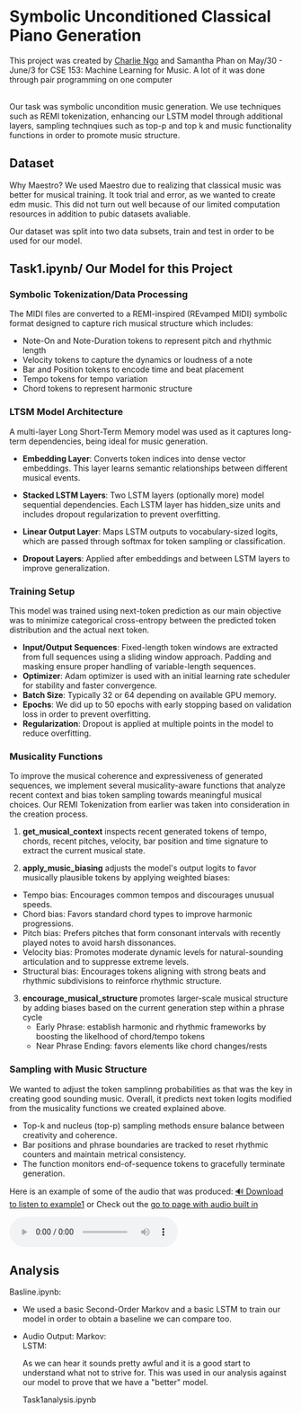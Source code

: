 # Symbolic Unconditioned Classical Piano Generation
This project was created by [Charlie Ngo](https://github.com/c4ngo) and Samantha Phan on May/30 - June/3 for CSE 153: Machine Learning for Music. A lot of it was done through pair programming on one computer <br> <br>

Our task was symbolic uncondition music generation. We use techniques such as REMI tokenization, enhancing our LSTM model through additional layers, sampling technqiues such as top-p and top k and music functionality functions in order to promote music structure. <br>

## Dataset<br>
Why Maestro? We used Maestro due to realizing that classical music was better for musical training. It took trial and error, as we wanted to create edm music. This did not turn out well because of our limited computation resources in addition to pubic datasets avaliable.<br>

Our dataset was split into two data subsets, train and test in order to be used for our model.<br>

## Task1.ipynb/ Our Model for this Project <br>

### Symbolic Tokenization/Data Processing

The MIDI files are converted to a REMI-inspired (REvamped MIDI) symbolic format designed to capture rich musical structure which includes:

* Note-On and Note-Duration tokens to represent pitch and rhythmic length
* Velocity tokens to capture the dynamics or loudness of a note
* Bar and Position tokens to encode time and beat placement
* Tempo tokens for tempo variation
* Chord tokens to represent harmonic structure


### LTSM Model Architecture <br>

A multi-layer Long Short-Term Memory model was used as it captures long-term dependencies, being ideal for music generation.

- **Embedding Layer**: Converts token indices into dense vector embeddings. This layer learns semantic relationships between different musical events.

- **Stacked LSTM Layers**: Two LSTM layers (optionally more) model sequential dependencies. Each LSTM layer has hidden_size units and includes dropout regularization to prevent overfitting.

- **Linear Output Layer**: Maps LSTM outputs to vocabulary-sized logits, which are passed through softmax for token sampling or classification.

- **Dropout Layers**: Applied after embeddings and between LSTM layers to improve generalization.

### Training Setup<br>
 This model was trained using next-token prediction as our main objective was to minimize categorical cross-entropy between the predicted token distribution and the actual next token.

+ **Input/Output Sequences**: Fixed-length token windows are extracted from full sequences using a sliding window approach. Padding and masking ensure proper handling of variable-length sequences.
+ **Optimizer**: Adam optimizer is used with an initial learning rate scheduler for stability and faster convergence.
+ **Batch Size**: Typically 32 or 64 depending on available GPU memory.
+ **Epochs**: We did up to 50 epochs with early stopping based on validation loss in order to prevent overfitting.
+ **Regularization**: Dropout is applied at multiple points in the model to reduce overfitting.

### Musicality Functions <br>
To improve the musical coherence and expressiveness of generated sequences, we implement several musicality-aware functions that analyze recent context and bias token sampling towards meaningful musical choices.
Our REMI Tokenization from earlier was taken into consideration in the creation process.

1. **get_musical_context**
    inspects recent generated tokens of tempo, chords, recent pitches, velocity, bar position and time signature to extract the current musical state.
    
2. **apply_music_biasing**
   adjusts the model's output logits to favor musically plausible tokens by applying weighted biases:

- Tempo bias: Encourages common tempos and discourages unusual speeds.
- Chord bias: Favors standard chord types to improve harmonic progressions.
- Pitch bias: Prefers pitches that form consonant intervals with recently played notes to avoid harsh dissonances.
- Velocity bias: Promotes moderate dynamic levels for natural-sounding articulation and to suppresse extreme levels.
- Structural bias: Encourages tokens aligning with strong beats and rhythmic subdivisions to reinforce rhythmic structure.
  
3. **encourage_musical_structure**
   promotes larger-scale musical structure by adding biases based on the current generation step within a phrase cycle 
   - Early Phrase: establish harmonic and rhythmic frameworks by boosting the likelhood of chord/tempo tokens
   - Near Phrase Ending: favors elements like chord changes/rests

### Sampling with Music Structure <br>
  We wanted to adjust the token samplinng probabilities as that was the key in creating good sounding music. Overall, it predicts next token logits modified from the musicality functions we created explained above.
  * Top-k and nucleus (top-p) sampling methods ensure balance between creativity and coherence.
  * Bar positions and phrase boundaries are tracked to reset rhythmic counters and maintain metrical consistency.
  * The function monitors end-of-sequence tokens to gracefully terminate generation.

Here is an example of some of the audio that was produced:
[🔊 Download to listen to example1](./example1.wav) or Check out the [go to page with audio built in](https://your-username.github.io/your-repo/)

<audio controls>
  <source src="example1.wav" type="audio/wav">
</audio>




## Analysis
Basline.ipynb: <br>
- We used a basic Second-Order Markov and a basic LSTM to train our model in order to obtain a baseline we can compare too. <br>
- Audio Output:
  Markov:<br>
  LSTM: <br>

  As we can hear it sounds pretty awful and it is a good start to understand what not to strive for. This was used in our analysis against our model to prove that we have a "better" model.<br>

  Task1analysis.ipynb<br>

  
